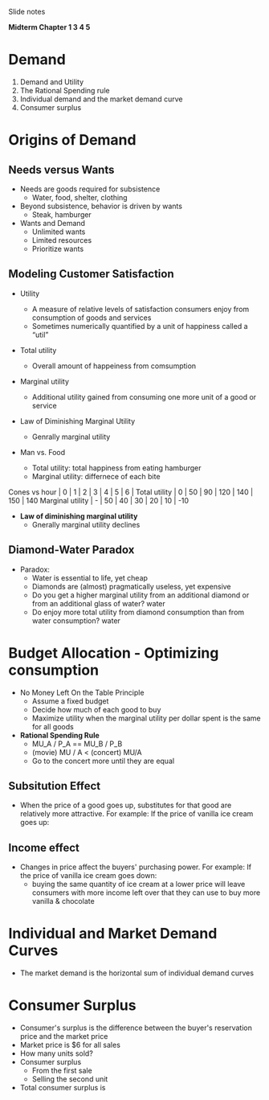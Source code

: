 Slide notes

**Midterm Chapter 1 3 4 5**

# Demand

1. Demand and Utility
2. The Rational Spending rule
3. Individual demand and the market demand curve
4. Consumer surplus

# Origins of Demand


## Needs versus Wants
- Needs are goods required for subsistence
  - Water, food, shelter, clothing
- Beyond subsistence, behavior is driven by wants
  - Steak, hamburger
- Wants and Demand
  - Unlimited wants
  - Limited resources
  - Prioritize wants

## Modeling Customer Satisfaction
- Utility
  - A measure of relative levels of satisfaction consumers enjoy from consumption of goods and services
  - Sometimes numerically quantified by a unit of happiness called a “util”
- Total utility
  - Overall amount of happeiness from comsumption
- Marginal utility
  - Additional utility gained from consuming one more unit of a good or service
- Law of Diminishing Marginal Utility
  - Genrally marginal utility

- Man vs. Food
  - Total utility: total happiness from eating hamburger
  - Marginal utility: differnece of each bite

Cones vs hour | 0 | 1 | 2 | 3 | 4 | 5 | 6 |
Total utility | 0 | 50 | 90 | 120 | 140 | 150 | 140
Marginal utility | - | 50 | 40 | 30 | 20 | 10 | -10

- **Law of diminishing marginal utility**
  - Gnerally marginal utility declines

## Diamond-Water Paradox
- Paradox:
  - Water is essential to life, yet cheap
  - Diamonds are (almost) pragmatically useless, yet expensive
  - Do you get a higher marginal utility from an additional diamond or from an additional glass of water? water
  - Do enjoy more total utility from diamond consumption than from water consumption? water

# Budget Allocation - Optimizing consumption
- No Money Left On the Table Principle
  - Assume a fixed budget
  - Decide how much of each good to buy
  - Maximize utility when the marginal utility per dollar spent is the same for all goods
- **Rational Spending Rule**
  - MU\_A / P\_A == MU\_B / P\_B
  - (movie) MU / A < (concert) MU/A
  - Go to the concert more until they are equal

## Subsitution Effect
- When the price of a good goes up, substitutes for that good are relatively more attractive. For example: If the price of vanilla ice cream goes up:

## Income effect
- Changes in price affect the buyers' purchasing power. For example: If the price of vanilla ice cream goes down:
  - buying the same quantity of ice cream at a lower price will leave consumers with more income left over that they can use to buy more vanilla & chocolate

# Individual and Market Demand Curves
- The market demand is the horizontal sum of individual demand curves

# Consumer Surplus
- Consumer's surplus is the difference between the buyer's reservation price and the market price
- Market price is $6 for all sales
- How many units sold?
- Consumer surplus
  - From the first sale 
  - Selling the second unit
- Total consumer surplus is 
